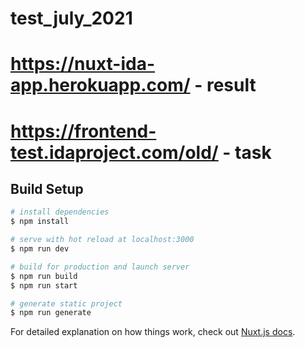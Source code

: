 # test_july_2021 

# https://nuxt-ida-app.herokuapp.com/ - result

# https://frontend-test.idaproject.com/old/ - task


## Build Setup

```bash
# install dependencies
$ npm install

# serve with hot reload at localhost:3000
$ npm run dev

# build for production and launch server
$ npm run build
$ npm run start

# generate static project
$ npm run generate
```

For detailed explanation on how things work, check out [Nuxt.js docs](https://nuxtjs.org).

